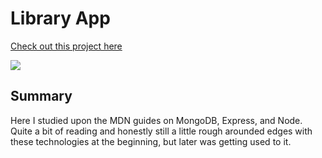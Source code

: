 # Library App

[Check out this project here](https://ancient-retreat-39128.herokuapp.com/)

![](https://i.imgur.com/VLR9wEG.gif)

## Summary

Here I studied upon the MDN guides on MongoDB, Express, and Node. Quite a bit of reading and honestly still a little rough arounded edges with these technologies at the beginning, but later was getting used to it.
